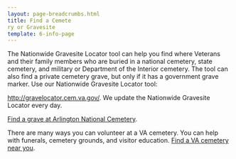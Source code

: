```yaml
---
layout: page-breadcrumbs.html
title: Find a Cemete
ry or Gravesite
template: 6-info-page
---
```



The Nationwide Gravesite Locator tool can help you find where Veterans and their family members who are buried in a national cemetery, state cemetery, and military or Department of the Interior cemetery. The tool can also find a private cemetery grave, but only if it has a government grave marker. Use our Nationwide Gravesite Locator tool:

http://gravelocator.cem.va.gov/. We update the Nationwide Gravesite Locator every day. 

[Find a grave at Arlington National Cemetery](http://www.arlingtoncemetery.mil/#/). 

There are many ways you can volunteer at a VA cemetery. You can help with funerals, cemetery grounds, and visitor education. [Find a VA cemetery near you](http://gravelocator.cem.va.gov/).
